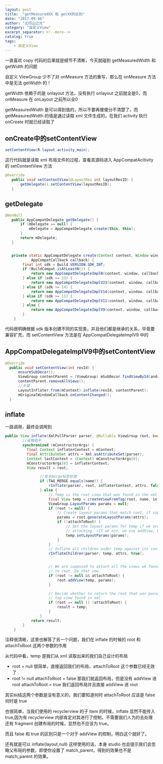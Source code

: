 ```yaml
---
layout: post
title:  "getMeasuredXX 和 getXX的区别"
date: "2017-09-06"
author: "北邙山之光"
category: "自定义View"
excerpt_separator: <!--more-->
catalog: true  
tags: 
    - 自定义View
---
```




一直喜欢 copy 代码的后果就是细节不清晰，今天就碰到 getMeasuredWidth 和 getWidth 的问题

自定义 ViewGroup 少不了对 onMeasure 方法的重写，那么在 onMeasure 方法中是无法 getWidth 的！

getWidth 依赖于的是 onlayout 方法，没有执行 onlayout 之前就全是0，而 onMeasure 在 onLayout 之前所以全0

getMeasuredWidth 是可以得到值的，所以不要再傻傻分不清楚了，而 getMeasuredWidth 的值是通过读取 xml 文件生成的，在我们 activity 执行 onCreate 时就已经读取了

<!--more-->

## onCreate中的setContentView
```java
setContentView(R.layout.activity_main);
```

这行代码就是读取 xml 布局文件的过程，查看其源码进入 AppCompatAcitivity 的 setContentView 方法

```java
@Override
   public void setContentView(@LayoutRes int layoutResID) {
       getDelegate().setContentView(layoutResID);
   }
```

## getDelegate
```java
@NonNull
   public AppCompatDelegate getDelegate() {
       if (mDelegate == null) {
           mDelegate = AppCompatDelegate.create(this, this);
       }
       return mDelegate;
   }


   private static AppCompatDelegate create(Context context, Window window,
            AppCompatCallback callback) {
        final int sdk = Build.VERSION.SDK_INT;
        if (BuildCompat.isAtLeastN()) {
            return new AppCompatDelegateImplN(context, window, callback);
        } else if (sdk >= 23) {
            return new AppCompatDelegateImplV23(context, window, callback);
        } else if (sdk >= 14) {
            return new AppCompatDelegateImplV14(context, window, callback);
        } else if (sdk >= 11) {
            return new AppCompatDelegateImplV11(context, window, callback);
        } else {
            return new AppCompatDelegateImplV9(context, window, callback);
        }
    }
```

代码很明确根据 sdk 版本创建不同的实现类，并且他们都是继承的关系，毕竟要兼容扩充，而 setContentView 方法是在 AppCompatDelegateImplV9 中的

## AppCompatDelegateImplV9中的setContentView
```java
@Override
  public void setContentView(int resId) {
      ensureSubDecor();
      ViewGroup contentParent = (ViewGroup) mSubDecor.findViewById(android.R.id.content);
      contentParent.removeAllViews();
      //关键
      LayoutInflater.from(mContext).inflate(resId, contentParent);
      mOriginalWindowCallback.onContentChanged();
  }
```
## inflate
一路调用，最终会调用到
```java
public View inflate(XmlPullParser parser, @Nullable ViewGroup root, boolean attachToRoot) {
        //省略若干
        synchronized (mConstructorArgs) {
          final Context inflaterContext = mContext;
          final AttributeSet attrs = Xml.asAttributeSet(parser);
          Context lastContext = (Context) mConstructorArgs[0];
          mConstructorArgs[0] = inflaterContext;
          View result = root;

                //有关merge标签处理
                if (TAG_MERGE.equals(name)) {
                    rInflate(parser, root, inflaterContext, attrs, false);
                } else {
                    // Temp is the root view that was found in the xml
                    final View temp = createViewFromTag(root, name, inflaterContext, attrs);
                    ViewGroup.LayoutParams params = null;
                    if (root != null) {
                        // Create layout params that match root, if supplied
                        params = root.generateLayoutParams(attrs);
                        if (!attachToRoot) {
                            // Set the layout params for temp if we are not
                            // attaching. (If we are, we use addView, below)
                            temp.setLayoutParams(params);
                        }
                    }
                    // Inflate all children under temp against its context.
                    rInflateChildren(parser, temp, attrs, true);


                    // We are supposed to attach all the views we found (int temp)
                    // to root. Do that now.
                    if (root != null && attachToRoot) {
                        root.addView(temp, params);
                    }

                    // Decide whether to return the root that was passed in or the
                    // top view found in xml.
                    if (root == null || !attachToRoot) {
                        result = temp;
                    }
                }
            return result;
        }
    }
```

注释很清晰，这里也解答了另一个问题，我们在 inflate 的时候的 root 和 attachToRoot 这两个参数的作用

从代码中看，temp 是我们从 xml 读取出来的我们自己设计的布局
+ root = null
很简单，直接返回我们的布局，attachToRoot 这个参数已经无效了
+ root != null
  attachToRoot = false 那我们就返回布局，但是没有 addView 进 root
  attachToRoot = true 我们返回布局并且直接 addView 进 root

其实纠结这两个参数是没有意义的，我们要知道何时 attachToRoot 应该是 false 何时是 true

也很简单，当我们使用的 recyclerview 的子 item 的时候，inflate 显然不能传入 true,因为有 recyclerview 内部肯定对其进行了控制，不需要我们人为的去处理
还有 fragment 创建布局的时候，显然也不应该为 true。

而且 false 和 true 的区别只是一个对于 addView 的控制，明白这个就好了。

还有就是可以 inflate(layout,null) 这样使用的话，本身 studio 也会提示我们会忽略父布局的参数，即使你设置了 match_parent，得到的效果也不是 match_parent 的效果。
